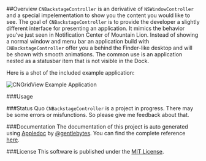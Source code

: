 ##Overview
`CNBackstageController` is an derivative of `NSWindowController` and a special impelementation to show you the content you would like to see. The goal of `CNBackstageController` is to provide the developer a slightly different interface for presenting an application. It mimics the behavior you’ve just seen in Notification Center of Mountain Lion. Instead of showing a normal window and menu bar an application build with `CNBackstageController` offer you a behind the Finder-like desktop and will be shown with smooth animations. The common use is an application nested as a statusbar item that is not visible in the Dock.

Here is a shot of the included example application:

![CNGridView Example Application](https://dl.dropbox.com/u/34133216/WebImages/Github/CNBackstageController.png)

###Usage


###Status Quo
`CNBackstageController` is a project in progress. There may be some errors or misfunctions. So please give me feedback about that.


###Documentation
The documentation of this project is auto generated using [Appledoc](http://gentlebytes.com/appledoc/) by [@gentlebytes](https://twitter.com/gentlebytes). You can find the complete reference [here](http://CNBackstageController.cocoanaut.com/documentation/).

###License
This software is published under the [MIT License](http://cocoanaut.mit-license.org).